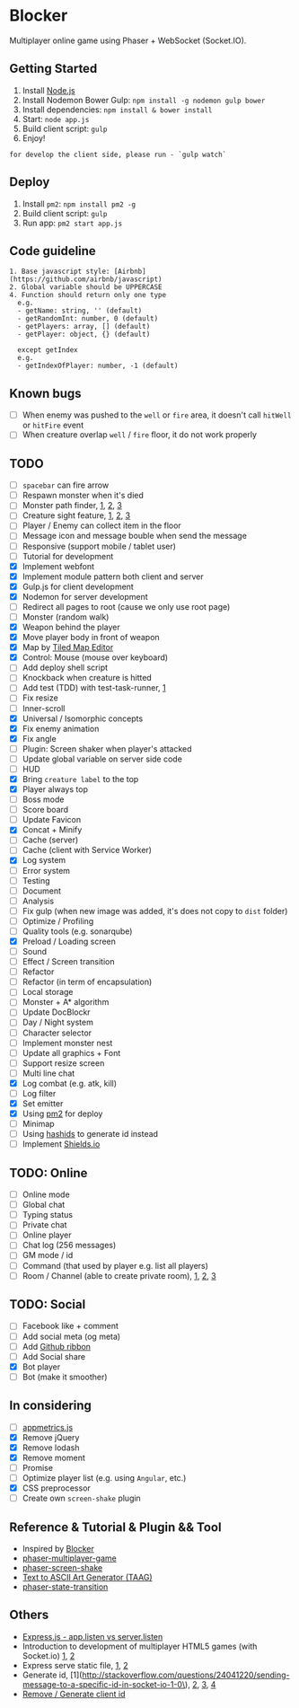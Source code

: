 # Blocker
Multiplayer online game using Phaser + WebSocket (Socket.IO).

## Getting Started
1. Install [Node.js](https://nodejs.org/en/)
2. Install Nodemon Bower Gulp: `npm install -g nodemon gulp bower`
3. Install dependencies: `npm install & bower install`
4. Start: `node app.js`
5. Build client script: `gulp`
6. Enjoy!
```
for develop the client side, please run - `gulp watch`
```

## Deploy
1. Install `pm2`: `npm install pm2 -g`
2. Build client script: `gulp`
3. Run app: `pm2 start app.js`

## Code guideline
```
1. Base javascript style: [Airbnb](https://github.com/airbnb/javascript)
2. Global variable should be UPPERCASE
4. Function should return only one type
  e.g.
  - getName: string, '' (default)
  - getRandomInt: number, 0 (default)
  - getPlayers: array, [] (default)
  - getPlayer: object, {} (default)

  except getIndex
  e.g.
  - getIndexOfPlayer: number, -1 (default)
```

## Known bugs
- [ ] When enemy was pushed to the `well` or `fire` area, it doesn't call `hitWell` or `hitFire` event
- [ ] When creature overlap `well` / `fire` floor, it do not work properly

## TODO
- [ ] `spacebar` can fire arrow
- [ ] Respawn monster when it's died
- [ ] Monster path finder, [1](http://jojoee.github.io/phaser-examples/games/paths-face/), [2](http://jojoee.github.io/phaser-examples/games/boids-steering/), [3](http://jojoee.github.io/phaser-examples/games/easystarjs/)
- [ ] Creature sight feature, [1](http://jojoee.github.io/phaser-examples/games/bresenham-light/), [2](http://www.emanueleferonato.com/wp-content/uploads/2014/10/survival/), [3](http://jojoee.github.io/phaser-examples/games/horror-ray-casting/)
- [ ] Player / Enemy can collect item in the floor
- [ ] Message icon and message bouble when send the message
- [ ] Responsive (support mobile / tablet user)
- [ ] Tutorial for development
- [x] Implement webfont
- [x] Implement module pattern both client and server
- [x] Gulp.js for client development
- [x] Nodemon for server development
- [ ] Redirect all pages to root (cause we only use root page)
- [ ] Monster (random walk)
- [x] Weapon behind the player
- [x] Move player body in front of weapon
- [x] Map by [Tiled Map Editor](http://www.mapeditor.org/)
- [x] Control: Mouse (mouse over keyboard)
- [ ] Add deploy shell script
- [ ] Knockback when creature is hitted
- [ ] Add test (TDD) with test-task-runner, [1](https://github.com/gulpjs/gulp/blob/master/docs/recipes/mocha-test-runner-with-gulp.md)
- [ ] Fix resize
- [ ] Inner-scroll
- [x] Universal / Isomorphic concepts
- [x] Fix enemy animation
- [x] Fix angle
- [ ] Plugin: Screen shaker when player's attacked
- [ ] Update global variable on server side code
- [ ] HUD
- [x] Bring `creature label` to the top
- [x] Player always top
- [ ] Boss mode
- [ ] Score board
- [ ] Update Favicon
- [x] Concat + Minify
- [ ] Cache (server)
- [ ] Cache (client with Service Worker)
- [x] Log system
- [ ] Error system
- [ ] Testing
- [ ] Document
- [ ] Analysis
- [ ] Fix gulp (when new image was added, it's does not copy to `dist` folder)
- [ ] Optimize / Profiling
- [ ] Quality tools (e.g. sonarqube)
- [x] Preload / Loading screen
- [ ] Sound
- [ ] Effect / Screen transition
- [ ] Refactor
- [ ] Refactor (in term of encapsulation)
- [ ] Local storage
- [ ] Monster + A* algorithm
- [ ] Update DocBlockr
- [ ] Day / Night system
- [ ] Character selector
- [ ] Implement monster nest
- [ ] Update all graphics + Font
- [ ] Support resize screen
- [ ] Multi line chat
- [x] Log combat (e.g. atk, kill)
- [ ] Log filter
- [x] Set emitter
- [x] Using [pm2](https://github.com/Unitech/pm2) for deploy
- [ ] Minimap
- [ ] Using [hashids](http://hashids.org/) to generate id instead
- [ ] Implement [Shields.io](https://shields.io/)

## TODO: Online
- [ ] Online mode
- [ ] Global chat
- [ ] Typing status
- [ ] Private chat
- [ ] Online player
- [ ] Chat log (256 messages)
- [ ] GM mode / id
- [ ] Command (that used by player e.g. list all players)
- [ ] Room / Channel (able to create private room), [1](https://divillysausages.com/2015/07/12/an-intro-to-socket-io/), [2](http://www.tamas.io/advanced-chat-using-node-js-and-socket-io-episode-1/), [3](https://www.joezimjs.com/javascript/plugging-into-socket-io-advanced/)

## TODO: Social
- [ ] Facebook like + comment
- [ ] Add social meta (og meta)
- [ ] Add [Github ribbon](http://tholman.com/github-corners/)
- [ ] Add Social share
- [x] Bot player
- [ ] Bot (make it smoother)

## In considering
- [ ] [appmetrics.js](https://github.com/ebidel/appmetrics.js)
- [x] Remove jQuery
- [x] Remove lodash
- [x] Remove moment
- [ ] Promise
- [ ] Optimize player list (e.g. using `Angular`, etc.)
- [x] CSS preprocessor
- [ ] Create own `screen-shake` plugin

## Reference & Tutorial & Plugin && Tool
- Inspired by [Blocker](http://blockergame.com/)
- [phaser-multiplayer-game](https://github.com/xicombd/phaser-multiplayer-game)
- [phaser-screen-shake](https://github.com/dmaslov/phaser-screen-shake)
- [Text to ASCII Art Generator (TAAG)](http://patorjk.com/software/taag/)
- [phaser-state-transition](phaser-state-transition-plugin)

## Others
- [Express.js - app.listen vs server.listen](http://stackoverflow.com/questions/17696801/express-js-app-listen-vs-server-listen)
- Introduction to development of multiplayer HTML5 games (with Socket.io) [1](http://www.slideshare.net/Lotti86/introduction-to-multiplayer-game-development), [2](https://github.com/Lotti/codemotion2015)
- Express serve static file, [1](http://stackoverflow.com/questions/5924072/express-js-cant-get-my-static-files-why), [2](https://expressjs.com/en/starter/static-files.html)
- Generate id, [1](http://stackoverflow.com/questions/24041220/sending-message-to-a-specific-id-in-socket-io-1-0\), [2](http://stackoverflow.com/questions/105034/create-guid-uuid-in-javascript), [3](https://github.com/dylang/shortid), [4](https://github.com/broofa/node-uuid)
- [Remove / Generate client id](http://stackoverflow.com/questions/7702461/socket-io-custom-client-id)
